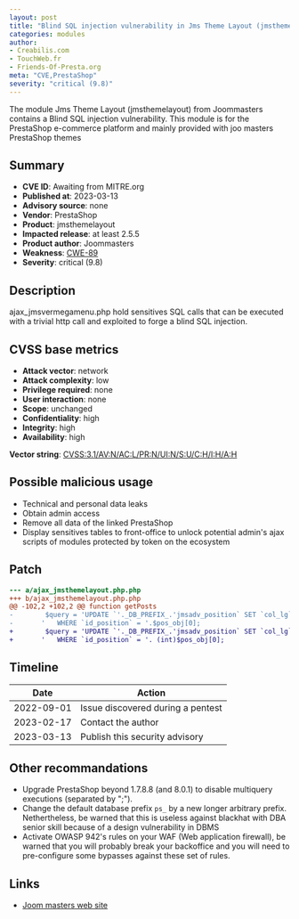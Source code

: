 ```yaml
---
layout: post
title: "Blind SQL injection vulnerability in Jms Theme Layout (jmsthemelayout) PrestaShop module"
categories: modules
author:
- Creabilis.com
- TouchWeb.fr
- Friends-Of-Presta.org
meta: "CVE,PrestaShop"
severity: "critical (9.8)"
---
```


The module Jms Theme Layout (jmsthemelayout) from Joommasters contains a Blind SQL injection vulnerability.
This module is for the PrestaShop e-commerce platform and mainly provided with joo masters PrestaShop themes

## Summary

* **CVE ID**: Awaiting from MITRE.org
* **Published at**: 2023-03-13
* **Advisory source**: none
* **Vendor**: PrestaShop
* **Product**: jmsthemelayout
* **Impacted release**: at least 2.5.5
* **Product author**: Joommasters
* **Weakness**: [CWE-89](https://cwe.mitre.org/data/definitions/89.html)
* **Severity**: critical (9.8)

## Description

ajax_jmsvermegamenu.php hold sensitives SQL calls that can be executed with a trivial http call and exploited to forge a blind SQL injection.


## CVSS base metrics

* **Attack vector**: network
* **Attack complexity**: low
* **Privilege required**: none
* **User interaction**: none
* **Scope**: unchanged
* **Confidentiality**: high
* **Integrity**: high
* **Availability**: high

**Vector string**: [CVSS:3.1/AV:N/AC:L/PR:N/UI:N/S:U/C:H/I:H/A:H](https://nvd.nist.gov/vuln-metrics/cvss/v3-calculator?vector=AV:N/AC:L/PR:N/UI:N/S:U/C:H/I:H/A:H)

## Possible malicious usage

* Technical and personal data leaks
* Obtain admin access
* Remove all data of the linked PrestaShop
* Display sensitives tables to front-office to unlock potential admin's ajax scripts of modules protected by token on the ecosystem

## Patch

```diff
--- a/ajax_jmsthemelayout.php.php
+++ b/ajax_jmsthemelayout.php.php
@@ -102,2 +102,2 @@ function getPosts
-        $query = 'UPDATE `'._DB_PREFIX_.'jmsadv_position` SET `col_lg` = '.$pos_obj[1].', `col_md` = '.$pos_obj[2].', `col_sm` = '.$pos_obj[3].', `col_xs` = '.$pos_obj[4].
-		'	WHERE `id_position` = '.$pos_obj[0];
+        $query = 'UPDATE `'._DB_PREFIX_.'jmsadv_position` SET `col_lg` = '. (int)$pos_obj[1].', `col_md` = '. (int)$pos_obj[2].', `col_sm` = '. (int)$pos_obj[3].', `col_xs` = '. (int)$pos_obj[4].
+		'	WHERE `id_position` = '. (int)$pos_obj[0];
```

## Timeline

| Date | Action |
|--|--|
| 2022-09-01 | Issue discovered during a pentest |
| 2023-02-17 | Contact the author |
| 2023-03-13 | Publish this security advisory |

## Other recommandations

* Upgrade PrestaShop beyond 1.7.8.8 (and 8.0.1) to disable multiquery executions (separated by ";").
* Change the default database prefix `ps_` by a new longer arbitrary prefix. Nethertheless, be warned that this is useless against blackhat with DBA senior skill because of a design vulnerability in DBMS
* Activate OWASP 942's rules on your WAF (Web application firewall), be warned that you will probably break your backoffice and you will need to pre-configure some bypasses against these set of rules.

## Links

* [Joom masters web site](https://www.joommasters.com/)
